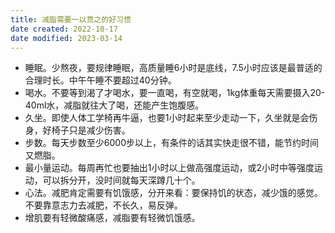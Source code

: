```yaml
---
title: 减脂需要一以贯之的好习惯
date created: 2022-10-17
date modified: 2023-03-14
---
```

- 睡眠。少熬夜，要规律睡眠，高质量睡6小时是底线，7.5小时应该是最普适的合理时长。中午午睡不要超过40分钟。
- 喝水。不要等到渴了才喝水，要一直喝，有空就喝，1kg体重每天需要摄入20-40ml水，减脂就往大了喝，还能产生饱腹感。
- 久坐。即使人体工学椅再牛逼，也要1小时起来至少走动一下，久坐就是会伤身，好椅子只是减少伤害。
- 步数。每天步数至少6000步以上，有条件的话其实快走很不错，能节约时间又燃脂。
- 最小量运动。每周再忙也要抽出1小时以上做高强度运动，或2小时中等强度运动，可以拆分开，没时间就每天深蹲几十个。
- 心法。减肥肯定需要有饥饿感，分开来看：要保持饥的状态，减少饿的感觉。不要靠意志力去减肥，不长久，易反弹。
- 增肌要有轻微酸痛感，减脂要有轻微饥饿感。

